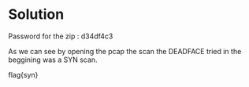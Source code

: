 # Solution

Password for the zip : d34df4c3

As we can see by opening the pcap the scan the DEADFACE tried in the beggining was a SYN scan.

flag{syn}
